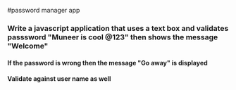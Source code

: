 #password manager app

<h3>Write a javascript application that uses a text box and validates passsword "Muneer is cool @123" then shows the message "Welcome" </h3>

<h4> If the password is wrong then the message "Go away" is displayed </h4>

<h4> Validate against user name as well </h4>